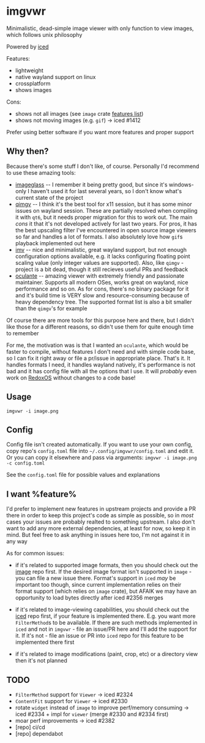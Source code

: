 # imgvwr

Minimalistic, dead-simple image viewer with only function to view images, which follows unix philosophy

Powered by [iced](https://github.com/iced-rs/iced)

Features:

- lightweight
- native wayland support on linux
- crossplatform
- shows images

Cons:

- shows not all images (see `image` crate [features list](https://docs.rs/crate/image/latest/features))
- shows not moving images (e.g. `gif`) -> iced #1412

Prefer using better software if you want more features and proper support

## Why then?

Because there's some stuff I don't like, of course. Personally I'd recommend to use these amazing tools:

- [imageglass](https://github.com/d2phap/ImageGlass) -- I remember it being pretty good, but since it's windows-only I haven't used it for last several years, so I don't know what's current state of the project
- [qimgv](https://github.com/easymodo/qimgv) -- I think it's the best tool for x11 session, but it has some minor issues on wayland session. These are partially resolved when compiling it with `qt6`, but it needs proper migration for this to work out. The main *cons* it that it's not developed actively for last two years. For pros, it has the best upscaling filter I've encountered in open source image viewers so far and handles a lot of formats. I also absolutely love how `gif`s playback implemented out here
- [imv](https://sr.ht/~exec64/imv) -- nice and minimalistic, great wayland support, but not enough configuration options available, e.g. it lacks configuring floating point scaling value (only integer values are supported). Also, like `qimgv` -  project is a bit dead, though it still recieves useful PRs and feedback
- [oculante](https://github.com/woelper/oculante) -- amazing viewer with extremely friendly and passionate maintainer. Supports all modern OSes, works great on wayland, nice performance and so on. As for cons, there's no binary package for it and it's build time is VERY slow and resource-consuming because of heavy dependency tree. The supported format list is also a bit smaller than the `qimgv`'s for example

Of course there are more tools for this purpose here and there, but I didn't like those for a different reasons, so didn't use them for quite enough time to remember

For me, the motivation was is that I wanted an `oculante`, which would be faster to compile, without features I don't need and with simple code base, so I can fix it right away or file a pr/issue in appropriate place. That's it. It handles formats I need, it handles wayland natively, it's performance is not bad and it has config file with all the options that I use. It will *probably* even work on [RedoxOS](https://github.com/woelper/oculante) without changes to a code base!

## Usage

`imgvwr -i image.png`

## Config

Config file isn't created automatically. If you want to use your own config, copy repo's `config.toml` file into `~/.config/imgvwr/config.toml` and edit it. Or you can copy it elsewhere and pass via arguments: `imgvwr -i image.png -c config.toml`

See the `config.toml` file for possible values and explanations

## I want %feature%

I'd prefer to implement new features in upstream projects and provide a PR there in order to keep this project's code as simple as possible, so in *most* cases your issues are probably realted to something upstream. I also don't want to add any more external dependencies, at least for now, so keep it in mind. But feel free to ask anything in issues here too, I'm not against it in any way

As for common issues:

- if it's related to supported image formats, then you should check out the [image](https://github.com/image-rs/image) repo first. If the desired image format isn't supported in `image` - you can file a new issue there. Format's support in `iced` *may* be important too though, since current implementation relies on their format support (which relies on `image` crate), but AFAIK we may have an opportunity to load bytes directly after iced #2356 merges

- if it's related to image-viewing capabilities, you should check out the [iced](https://github.com/iced-rs/iced) repo first, if your feature is implemented there. E.g. you want more `FilterMethod`s to be available. If there are such methods implemented in `iced` and not in `imgvwr` - file an issue/PR here and I'll add the support for it. If it's not - file an issue or PR into `iced` repo for this feature to be implemented there first

- if it's related to image modifications (paint, crop, etc) or a directory view then it's not planned

## TODO

- `FilterMethod` support for `Viewer` -> iced #2324
- `ContentFit` support for `Viewer` -> iced #2330
- rotate `widget` instead of `image` to improve perf/memory consuming -> iced #2334 + impl for `viewer` (merge #2330 and #2334 first)
- moar perf improvements -> iced #2382
- [repo] ci/cd
- [repo] dependabot
